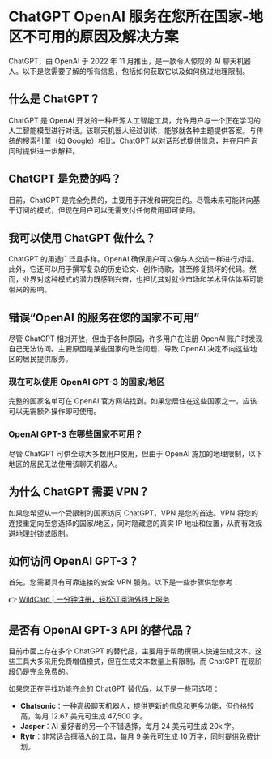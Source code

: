 # ChatGPT OpenAI 服务在您所在国家-地区不可用的原因及解决方案

ChatGPT，由 OpenAI 于 2022 年 11 月推出，是一款令人惊叹的 AI 聊天机器人。以下是您需要了解的所有信息，包括如何获取它以及如何绕过地理限制。

## 什么是 ChatGPT？

ChatGPT 是 OpenAI 开发的一种开源人工智能工具，允许用户与一个正在学习的人工智能模型进行对话。该聊天机器人经过训练，能够就各种主题提供答案。与传统的搜索引擎（如 Google）相比，ChatGPT 以对话形式提供信息，并在用户询问时提供进一步解释。

## ChatGPT 是免费的吗？

目前，ChatGPT 是完全免费的，主要用于开发和研究目的。尽管未来可能转向基于订阅的模式，但现在用户可以无需支付任何费用即可使用。

## 我可以使用 ChatGPT 做什么？

ChatGPT 的用途广泛且多样。OpenAI 确保用户可以像与人交谈一样进行对话。此外，它还可以用于撰写复杂的历史论文、创作诗歌，甚至修复损坏的代码。然而，业界对这种模式的潜力既感到兴奋，也担忧其对就业市场和学术评估体系可能带来的影响。

## 错误“OpenAI 的服务在您的国家不可用”

尽管 ChatGPT 相对开放，但由于各种原因，许多用户在注册 OpenAI 账户时发现自己无法访问。主要原因是某些国家的政治问题，导致 OpenAI 决定不向这些地区的居民提供服务。

### 现在可以使用 OpenAI GPT-3 的国家/地区

完整的国家名单可在 OpenAI 官方网站找到。如果您居住在这些国家之一，应该可以无需额外操作即可使用。

### OpenAI GPT-3 在哪些国家不可用？

尽管 ChatGPT 可供全球大多数用户使用，但由于 OpenAI 施加的地理限制，以下地区的居民无法使用该聊天机器人。

## 为什么 ChatGPT 需要 VPN？

如果您希望从一个受限制的国家访问 ChatGPT，VPN 是您的首选。VPN 将您的连接重定向至您选择的国家/地区，同时隐藏您的真实 IP 地址和位置，从而有效规避地理封锁或限制。

## 如何访问 OpenAI GPT-3？

首先，您需要具有可靠连接的安全 VPN 服务。以下是一些步骤供您参考：

👉 [WildCard | 一分钟注册，轻松订阅海外线上服务](https://bbtdd.com/WildCard)

## 是否有 OpenAI GPT-3 API 的替代品？

目前市面上存在多个 ChatGPT 的替代品，主要用于帮助撰稿人快速生成文本。这些工具大多采用免费增值模式，但在生成文本数量上有限制，而 ChatGPT 在现阶段仍是完全免费的。

如果您正在寻找功能齐全的 ChatGPT 替代品，以下是一些可选项：

- **Chatsonic**：一种高级聊天机器人，提供更新的信息和更多功能，但价格较高，每月 12.67 美元可生成 47,500 字。
- **Jasper**：AI 爱好者的另一个不错选择，每月 24 美元可生成 20k 字。
- **Rytr**：非常适合撰稿人的工具，每月 9 美元可生成 10 万字，同时提供免费计划。
